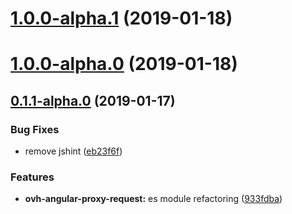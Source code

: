 # [1.0.0-alpha.1](https://github.com/ovh-ux/ovh-angular-proxy-request/compare/v0.1.1-alpha.0...v1.0.0-alpha.1) (2019-01-18)



# [1.0.0-alpha.0](https://github.com/ovh-ux/ovh-angular-proxy-request/compare/v0.1.1-alpha.0...v1.0.0-alpha.0) (2019-01-18)



## [0.1.1-alpha.0](https://github.com/ovh-ux/ovh-angular-proxy-request/compare/v0.1.0...v0.1.1-alpha.0) (2019-01-17)


### Bug Fixes

* remove jshint ([eb23f6f](https://github.com/ovh-ux/ovh-angular-proxy-request/commit/eb23f6f))


### Features

* **ovh-angular-proxy-request:** es module refactoring ([933fdba](https://github.com/ovh-ux/ovh-angular-proxy-request/commit/933fdba))



